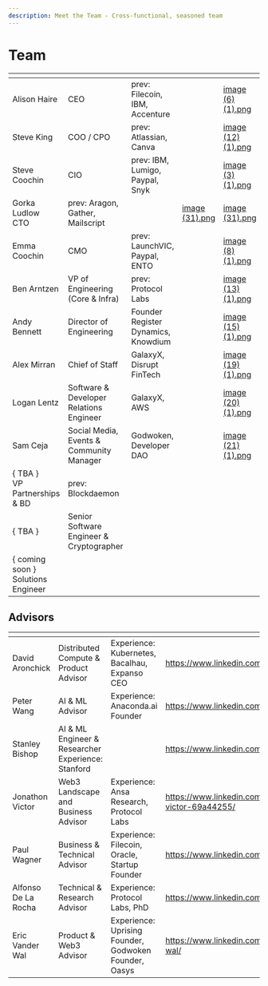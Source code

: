 ```yaml
---
description: Meet the Team - Cross-functional, seasoned team
---
```


# Team

<table data-view="cards"><thead><tr><th></th><th></th><th></th><th data-hidden data-type="files"></th><th data-hidden data-card-cover data-type="files"></th><th data-hidden data-card-target data-type="content-ref"></th></tr></thead><tbody><tr><td>Alison Haire</td><td>CEO</td><td>prev: Filecoin, IBM, Accenture</td><td></td><td><a href="../.gitbook/assets/image (6) (1).png">image (6) (1).png</a></td><td></td></tr><tr><td>Steve King</td><td>COO / CPO</td><td>prev: Atlassian, Canva</td><td></td><td><a href="../.gitbook/assets/image (12) (1).png">image (12) (1).png</a></td><td><a href="https://www.linkedin.com/in/austeveking/">https://www.linkedin.com/in/austeveking/</a></td></tr><tr><td>Steve Coochin</td><td>CIO</td><td>prev: IBM, Lumigo, Paypal, Snyk</td><td></td><td><a href="../.gitbook/assets/image (3) (1).png">image (3) (1).png</a></td><td><a href="https://www.linkedin.com/in/developersteve/">https://www.linkedin.com/in/developersteve/</a></td></tr><tr><td>Gorka Ludlow<br>CTO</td><td>prev: Aragon, Gather, Mailscript</td><td></td><td><a href="../.gitbook/assets/image (31).png">image (31).png</a></td><td><a href="../.gitbook/assets/image (31).png">image (31).png</a></td><td><a href="https://www.linkedin.com/in/gorka-ludlow/">https://www.linkedin.com/in/gorka-ludlow/</a></td></tr><tr><td>Emma Coochin</td><td>CMO</td><td>prev: LaunchVIC, Paypal, ENTO</td><td></td><td><a href="../.gitbook/assets/image (8) (1).png">image (8) (1).png</a></td><td><a href="https://www.linkedin.com/in/emmacoochin/">https://www.linkedin.com/in/emmacoochin/</a></td></tr><tr><td>Ben Arntzen</td><td>VP of  Engineering (Core &#x26; Infra)</td><td>prev: Protocol Labs</td><td></td><td><a href="../.gitbook/assets/image (13) (1).png">image (13) (1).png</a></td><td><a href="https://www.linkedin.com/in/zorlin/">https://www.linkedin.com/in/zorlin/</a></td></tr><tr><td>Andy Bennett</td><td>Director of Engineering</td><td>Founder Register Dynamics, Knowdium</td><td></td><td><a href="../.gitbook/assets/image (15) (1).png">image (15) (1).png</a></td><td><a href="https://www.linkedin.com/in/andyjpb/">https://www.linkedin.com/in/andyjpb/</a></td></tr><tr><td>Alex Mirran</td><td>Chief of Staff</td><td>GalaxyX, Disrupt FinTech</td><td></td><td><a href="../.gitbook/assets/image (19) (1).png">image (19) (1).png</a></td><td><a href="https://www.linkedin.com/in/alex-mirran/">https://www.linkedin.com/in/alex-mirran/</a></td></tr><tr><td>Logan Lentz</td><td>Software &#x26; Developer Relations Engineer</td><td>GalaxyX, AWS</td><td></td><td><a href="../.gitbook/assets/image (20) (1).png">image (20) (1).png</a></td><td><a href="https://www.linkedin.com/in/logan-lentz/">https://www.linkedin.com/in/logan-lentz/</a></td></tr><tr><td>Sam Ceja</td><td>Social Media, Events &#x26; Community Manager</td><td>Godwoken, Developer DAO</td><td></td><td><a href="../.gitbook/assets/image (21) (1).png">image (21) (1).png</a></td><td><a href="https://www.linkedin.com/in/iamsamcodes/">https://www.linkedin.com/in/iamsamcodes/</a></td></tr><tr><td>{ TBA }<br>VP Partnerships &#x26; BD</td><td>prev: Blockdaemon</td><td></td><td></td><td></td><td></td></tr><tr><td>{ TBA }</td><td>Senior Software Engineer &#x26; Cryptographer</td><td></td><td></td><td></td><td></td></tr><tr><td>{ coming soon }<br>Solutions Engineer</td><td></td><td></td><td></td><td></td><td></td></tr></tbody></table>

## Advisors

<table data-view="cards"><thead><tr><th></th><th></th><th></th><th data-hidden data-card-target data-type="content-ref"></th><th data-hidden data-card-cover data-type="files"></th></tr></thead><tbody><tr><td>David Aronchick</td><td>Distributed Compute &#x26; Product Advisor</td><td>Experience: Kubernetes, Bacalhau, Expanso CEO</td><td><a href="https://www.linkedin.com/in/aronchick/">https://www.linkedin.com/in/aronchick/</a></td><td><a href="../.gitbook/assets/image.png">image.png</a></td></tr><tr><td>Peter Wang</td><td>AI &#x26; ML Advisor</td><td>Experience: Anaconda.ai Founder</td><td><a href="https://www.linkedin.com/in/pzwang/">https://www.linkedin.com/in/pzwang/</a></td><td><a href="../.gitbook/assets/image (8).png">image (8).png</a></td></tr><tr><td>Stanley Bishop</td><td>AI &#x26; ML Engineer &#x26; Researcher<br>Experience: Stanford</td><td></td><td><a href="https://www.linkedin.com/in/sciencestanley/">https://www.linkedin.com/in/sciencestanley/</a></td><td><a href="../.gitbook/assets/image (30).png">image (30).png</a></td></tr><tr><td>Jonathon Victor</td><td>Web3 Landscape and Business Advisor</td><td>Experience: Ansa Research, Protocol Labs</td><td><a href="https://www.linkedin.com/in/jonathan-victor-69a44255/">https://www.linkedin.com/in/jonathan-victor-69a44255/</a></td><td><a href="../.gitbook/assets/image (6).png">image (6).png</a></td></tr><tr><td>Paul Wagner</td><td>Business &#x26; Technical Advisor</td><td>Experience: Filecoin, Oracle, Startup Founder</td><td><a href="https://www.linkedin.com/in/thpaulwagner/">https://www.linkedin.com/in/thpaulwagner/</a></td><td><a href="../.gitbook/assets/image (2).png">image (2).png</a></td></tr><tr><td>Alfonso De La Rocha</td><td>Technical &#x26; Research Advisor</td><td>Experience: Protocol Labs, PhD</td><td><a href="https://www.linkedin.com/in/adlrocha/">https://www.linkedin.com/in/adlrocha/</a></td><td><a href="../.gitbook/assets/image (1).png">image (1).png</a></td></tr><tr><td>Eric Vander Wal</td><td>Product &#x26; Web3 Advisor</td><td>Experience: Uprising Founder, Godwoken Founder, Oasys</td><td><a href="https://www.linkedin.com/in/eric-vander-wal/">https://www.linkedin.com/in/eric-vander-wal/</a></td><td><a href="../.gitbook/assets/image (28).png">image (28).png</a></td></tr></tbody></table>

